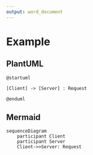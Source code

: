 ```yaml
---
output: word_document
---
```


# Example

## PlantUML
```plantuml
@startuml

[Client] -> [Server] : Request

@enduml
```

## Mermaid
```mermaid
sequenceDiagram
    participant Client
    participant Server
    Client->>Server: Request
```
